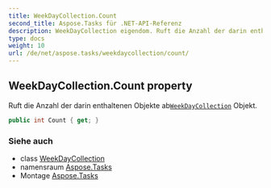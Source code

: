 ```yaml
---
title: WeekDayCollection.Count
second_title: Aspose.Tasks für .NET-API-Referenz
description: WeekDayCollection eigendom. Ruft die Anzahl der darin enthaltenen Objekte abWeekDayCollection Objekt.
type: docs
weight: 10
url: /de/net/aspose.tasks/weekdaycollection/count/
---
```

## WeekDayCollection.Count property

Ruft die Anzahl der darin enthaltenen Objekte ab[`WeekDayCollection`](../) Objekt.

```csharp
public int Count { get; }
```

### Siehe auch

* class [WeekDayCollection](../)
* namensraum [Aspose.Tasks](../../weekdaycollection/)
* Montage [Aspose.Tasks](../../../)


